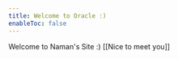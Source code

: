 ```yaml
---
title: Welcome to Oracle :) 
enableToc: false
---
```


Welcome to Naman's Site :) 
[[Nice to meet you]]